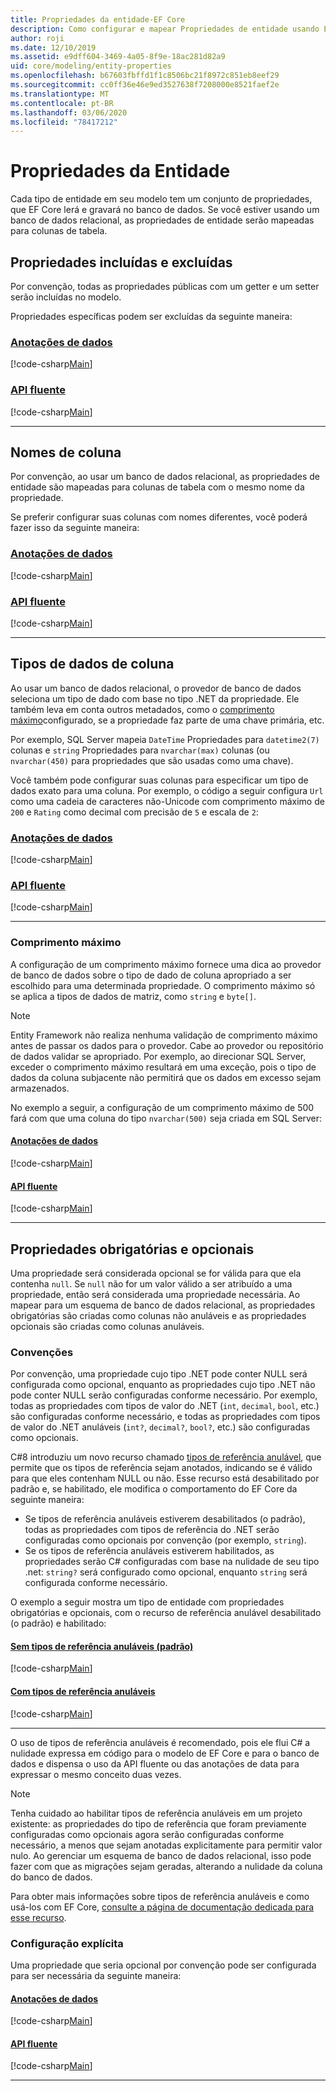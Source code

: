 ```yaml
---
title: Propriedades da entidade-EF Core
description: Como configurar e mapear Propriedades de entidade usando Entity Framework Core
author: roji
ms.date: 12/10/2019
ms.assetid: e9dff604-3469-4a05-8f9e-18ac281d82a9
uid: core/modeling/entity-properties
ms.openlocfilehash: b67603fbffd1f1c8506bc21f8972c851eb8eef29
ms.sourcegitcommit: cc0ff36e46e9ed3527638f7208000e8521faef2e
ms.translationtype: MT
ms.contentlocale: pt-BR
ms.lasthandoff: 03/06/2020
ms.locfileid: "78417212"
---
```

# <a name="entity-properties"></a>Propriedades da Entidade

Cada tipo de entidade em seu modelo tem um conjunto de propriedades, que EF Core lerá e gravará no banco de dados. Se você estiver usando um banco de dados relacional, as propriedades de entidade serão mapeadas para colunas de tabela.

## <a name="included-and-excluded-properties"></a>Propriedades incluídas e excluídas

Por convenção, todas as propriedades públicas com um getter e um setter serão incluídas no modelo.

Propriedades específicas podem ser excluídas da seguinte maneira:

### <a name="data-annotations"></a>[Anotações de dados](#tab/data-annotations)

[!code-csharp[Main](../../../samples/core/Modeling/DataAnnotations/IgnoreProperty.cs?name=IgnoreProperty&highlight=6)]

### <a name="fluent-api"></a>[API fluente](#tab/fluent-api)

[!code-csharp[Main](../../../samples/core/Modeling/FluentAPI/IgnoreProperty.cs?name=IgnoreProperty&highlight=3,4)]

***

## <a name="column-names"></a>Nomes de coluna

Por convenção, ao usar um banco de dados relacional, as propriedades de entidade são mapeadas para colunas de tabela com o mesmo nome da propriedade.

Se preferir configurar suas colunas com nomes diferentes, você poderá fazer isso da seguinte maneira:

### <a name="data-annotations"></a>[Anotações de dados](#tab/data-annotations)

[!code-csharp[Main](../../../samples/core/Modeling/DataAnnotations/ColumnName.cs?Name=ColumnName&highlight=3)]

### <a name="fluent-api"></a>[API fluente](#tab/fluent-api)

[!code-csharp[Main](../../../samples/core/Modeling/FluentAPI/ColumnName.cs?Name=ColumnName&highlight=3-5)]

***

## <a name="column-data-types"></a>Tipos de dados de coluna

Ao usar um banco de dados relacional, o provedor de banco de dados seleciona um tipo de dado com base no tipo .NET da propriedade. Ele também leva em conta outros metadados, como o [comprimento máximo](#maximum-length)configurado, se a propriedade faz parte de uma chave primária, etc.

Por exemplo, SQL Server mapeia `DateTime` Propriedades para `datetime2(7)` colunas e `string` Propriedades para `nvarchar(max)` colunas (ou `nvarchar(450)` para propriedades que são usadas como uma chave).

Você também pode configurar suas colunas para especificar um tipo de dados exato para uma coluna. Por exemplo, o código a seguir configura `Url` como uma cadeia de caracteres não-Unicode com comprimento máximo de `200` e `Rating` como decimal com precisão de `5` e escala de `2`:

### <a name="data-annotations"></a>[Anotações de dados](#tab/data-annotations)

[!code-csharp[Main](../../../samples/core/Modeling/DataAnnotations/ColumnDataType.cs?name=ColumnDataType&highlight=4,6)]

### <a name="fluent-api"></a>[API fluente](#tab/fluent-api)

[!code-csharp[Main](../../../samples/core/Modeling/FluentAPI/ColumnDataType.cs?name=ColumnDataType&highlight=5-6)]

***

### <a name="maximum-length"></a>Comprimento máximo

A configuração de um comprimento máximo fornece uma dica ao provedor de banco de dados sobre o tipo de dado de coluna apropriado a ser escolhido para uma determinada propriedade. O comprimento máximo só se aplica a tipos de dados de matriz, como `string` e `byte[]`.

> [!NOTE]
> Entity Framework não realiza nenhuma validação de comprimento máximo antes de passar os dados para o provedor. Cabe ao provedor ou repositório de dados validar se apropriado. Por exemplo, ao direcionar SQL Server, exceder o comprimento máximo resultará em uma exceção, pois o tipo de dados da coluna subjacente não permitirá que os dados em excesso sejam armazenados.

No exemplo a seguir, a configuração de um comprimento máximo de 500 fará com que uma coluna do tipo `nvarchar(500)` seja criada em SQL Server:

#### <a name="data-annotations"></a>[Anotações de dados](#tab/data-annotations)

[!code-csharp[Main](../../../samples/core/Modeling/DataAnnotations/MaxLength.cs?name=MaxLength&highlight=4)]

#### <a name="fluent-api"></a>[API fluente](#tab/fluent-api)

[!code-csharp[Main](../../../samples/core/Modeling/FluentAPI/MaxLength.cs?name=MaxLength&highlight=3-5)]

***

## <a name="required-and-optional-properties"></a>Propriedades obrigatórias e opcionais

Uma propriedade será considerada opcional se for válida para que ela contenha `null`. Se `null` não for um valor válido a ser atribuído a uma propriedade, então será considerada uma propriedade necessária. Ao mapear para um esquema de banco de dados relacional, as propriedades obrigatórias são criadas como colunas não anuláveis e as propriedades opcionais são criadas como colunas anuláveis.

### <a name="conventions"></a>Convenções

Por convenção, uma propriedade cujo tipo .NET pode conter NULL será configurada como opcional, enquanto as propriedades cujo tipo .NET não pode conter NULL serão configuradas conforme necessário. Por exemplo, todas as propriedades com tipos de valor do .NET (`int`, `decimal`, `bool`, etc.) são configuradas conforme necessário, e todas as propriedades com tipos de valor do .NET anuláveis (`int?`, `decimal?`, `bool?`, etc.) são configuradas como opcionais.

C#8 introduziu um novo recurso chamado [tipos de referência anulável](/dotnet/csharp/tutorials/nullable-reference-types), que permite que os tipos de referência sejam anotados, indicando se é válido para que eles contenham NULL ou não. Esse recurso está desabilitado por padrão e, se habilitado, ele modifica o comportamento do EF Core da seguinte maneira:

* Se tipos de referência anuláveis estiverem desabilitados (o padrão), todas as propriedades com tipos de referência do .NET serão configuradas como opcionais por convenção (por exemplo, `string`).
* Se os tipos de referência anuláveis estiverem habilitados, as propriedades serão C# configuradas com base na nulidade de seu tipo .net: `string?` será configurado como opcional, enquanto `string` será configurada conforme necessário.

O exemplo a seguir mostra um tipo de entidade com propriedades obrigatórias e opcionais, com o recurso de referência anulável desabilitado (o padrão) e habilitado:

#### <a name="without-nullable-reference-types-default"></a>[Sem tipos de referência anuláveis (padrão)](#tab/without-nrt)

[!code-csharp[Main](../../../samples/core/Miscellaneous/NullableReferenceTypes/CustomerWithoutNullableReferenceTypes.cs?name=Customer&highlight=4-8)]

#### <a name="with-nullable-reference-types"></a>[Com tipos de referência anuláveis](#tab/with-nrt)

[!code-csharp[Main](../../../samples/core/Miscellaneous/NullableReferenceTypes/Customer.cs?name=Customer&highlight=4-6)]

***

O uso de tipos de referência anuláveis é recomendado, pois ele flui C# a nulidade expressa em código para o modelo de EF Core e para o banco de dados e dispensa o uso da API fluente ou das anotações de data para expressar o mesmo conceito duas vezes.

> [!NOTE]
> Tenha cuidado ao habilitar tipos de referência anuláveis em um projeto existente: as propriedades do tipo de referência que foram previamente configuradas como opcionais agora serão configuradas conforme necessário, a menos que sejam anotadas explicitamente para permitir valor nulo. Ao gerenciar um esquema de banco de dados relacional, isso pode fazer com que as migrações sejam geradas, alterando a nulidade da coluna do banco de dados.

Para obter mais informações sobre tipos de referência anuláveis e como usá-los com EF Core, [consulte a página de documentação dedicada para esse recurso](xref:core/miscellaneous/nullable-reference-types).

### <a name="explicit-configuration"></a>Configuração explícita

Uma propriedade que seria opcional por convenção pode ser configurada para ser necessária da seguinte maneira:

#### <a name="data-annotations"></a>[Anotações de dados](#tab/data-annotations)

[!code-csharp[Main](../../../samples/core/Modeling/DataAnnotations/Required.cs?name=Required&highlight=4)]

#### <a name="fluent-api"></a>[API fluente](#tab/fluent-api)

[!code-csharp[Main](../../../samples/core/Modeling/FluentAPI/Required.cs?name=Required&highlight=3-5)]

***
